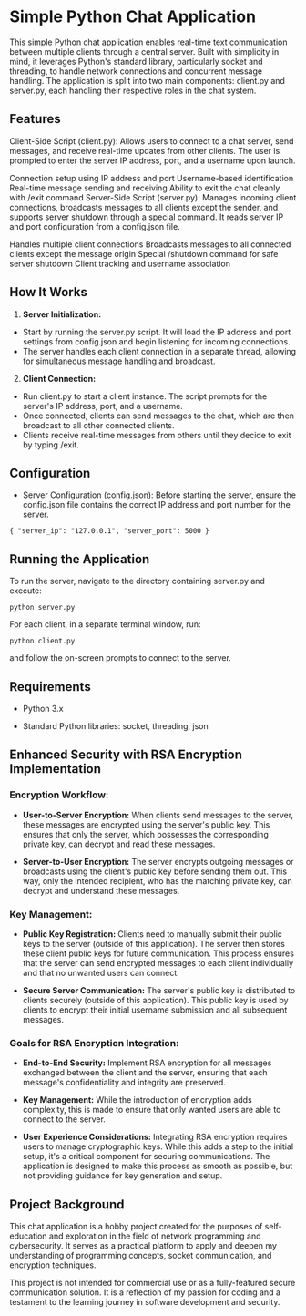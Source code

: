 # Simple Python Chat Application

This simple Python chat application enables real-time text communication between multiple clients through a central server. Built with simplicity in mind, it leverages Python's standard library, particularly socket and threading, to handle network connections and concurrent message handling. The application is split into two main components: client.py and server.py, each handling their respective roles in the chat system.

## Features
Client-Side Script (client.py): Allows users to connect to a chat server, send messages, and receive real-time updates from other clients. The user is prompted to enter the server IP address, port, and a username upon launch.

Connection setup using IP address and port
Username-based identification
Real-time message sending and receiving
Ability to exit the chat cleanly with /exit command
Server-Side Script (server.py): Manages incoming client connections, broadcasts messages to all clients except the sender, and supports server shutdown through a special command. It reads server IP and port configuration from a config.json file.

Handles multiple client connections
Broadcasts messages to all connected clients except the message origin
Special /shutdown command for safe server shutdown
Client tracking and username association
## How It Works
1. **Server Initialization:**

* Start by running the server.py script. It will load the IP address and port settings from config.json and begin listening for incoming connections.
* The server handles each client connection in a separate thread, allowing for simultaneous message handling and broadcast.

2. **Client Connection:**

* Run client.py to start a client instance. The script prompts for the server's IP address, port, and a username.
* Once connected, clients can send messages to the chat, which are then broadcast to all other connected clients.
* Clients receive real-time messages from others until they decide to exit by typing /exit.

## Configuration
* Server Configuration (config.json): Before starting the server, ensure the config.json file contains the correct IP address and port number for the server.

`{
  "server_ip": "127.0.0.1",
  "server_port": 5000
}`

## Running the Application
To run the server, navigate to the directory containing server.py and execute:


`python server.py`

For each client, in a separate terminal window, run:


`python client.py`

and follow the on-screen prompts to connect to the server.

## Requirements
* Python 3.x

* Standard Python libraries: socket, threading, json


## Enhanced Security with RSA Encryption Implementation

### Encryption Workflow:
* **User-to-Server Encryption:** When clients send messages to the server, these messages are encrypted using the server's public key. This ensures that only the server, which possesses the corresponding private key, can decrypt and read these messages.

* **Server-to-User Encryption:** The server encrypts outgoing messages or broadcasts using the client's public key before sending them out. This way, only the intended recipient, who has the matching private key, can decrypt and understand these messages.

### Key Management:
* **Public Key Registration:** Clients need to manually submit their public keys to the server (outside of this application). The server then stores these client public keys for future communication. This process ensures that the server can send encrypted messages to each client individually and that no unwanted users can connect.

* **Secure Server Communication:** The server's public key is distributed to clients securely (outside of this application). This public key is used by clients to encrypt their initial username submission and all subsequent messages.

### Goals for RSA Encryption Integration:
* **End-to-End Security:** Implement RSA encryption for all messages exchanged between the client and the server, ensuring that each message's confidentiality and integrity are preserved.

* **Key Management:** While the introduction of encryption adds complexity, this is made to ensure that only wanted users are able to connect to the server.

* **User Experience Considerations:**
Integrating RSA encryption requires users to manage cryptographic keys. While this adds a step to the initial setup, it's a critical component for securing communications. The application is designed to make this process as smooth as possible, but not providing guidance for key generation and setup.


## Project Background
This chat application is a hobby project created for the purposes of self-education and exploration in the field of network programming and cybersecurity. It serves as a practical platform to apply and deepen my understanding of programming concepts, socket communication, and encryption techniques.

This project is not intended for commercial use or as a fully-featured secure communication solution. It is a reflection of my passion for coding and a testament to the learning journey in software development and security.